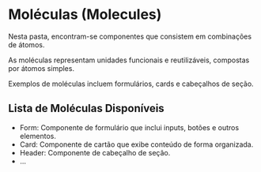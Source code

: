 # Moléculas (Molecules)

Nesta pasta, encontram-se componentes que consistem em combinações de átomos.

As moléculas representam unidades funcionais e reutilizáveis, compostas por átomos simples.

Exemplos de moléculas incluem formulários, cards e cabeçalhos de seção.

## Lista de Moléculas Disponíveis

- Form: Componente de formulário que inclui inputs, botões e outros elementos.
- Card: Componente de cartão que exibe conteúdo de forma organizada.
- Header: Componente de cabeçalho de seção.
- ...
